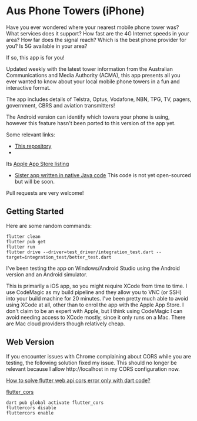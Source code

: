 # Aus Phone Towers (iPhone)

Have you ever wondered where your nearest mobile phone tower was? What services does it support?
How fast are the 4G Internet speeds in your area? How far does the signal reach? Which is the best phone provider for you?
Is 5G available in your area?

If so, this app is for you!

Updated weekly with the latest tower information from the Australian Communications and Media Authority (ACMA),
this app presents all you ever wanted to know about your local mobile phone towers in a fun and interactive format.

The app includes details of Telstra, Optus, Vodafone, NBN, TPG, TV, pagers, government, CBRS and aviation transmitters!

The Android version can identify which towers your phone is using, however this feature hasn't been ported to this version of the app yet.

Some relevant links:

* [This repository](https://github.com/bradrushworth/aus_phone_towers_iphone)
*
Its [Apple App Store listing](https://apps.apple.com/au/app/aus-phone-towers-3g-4g-5g/id1488594332)
* [Sister app written in native Java code](https://play.google.com/store/apps/details?id=au.com.bitbot.phonetowers&hl=en_AU&gl=US)
  This code is not yet open-sourced but will be soon.

Pull requests are very welcome!

## Getting Started

Here are some random commands:

```
flutter clean
flutter pub get
flutter run
flutter drive --driver=test_driver/integration_test.dart --target=integration_test/better_test.dart
```

I've been testing the app on Windows/Android Studio using the Android version and an Android
simulator.

This is primarily a iOS app, so you might require XCode from time to time. I use CodeMagic as my build
pipeline and they allow you to VNC (or SSH) into your build machine for 20 minutes. I've been pretty
much able to avoid using XCode at all, other than to enrol the app with the Apple App Store.
I don't claim to be an expert with Apple, but I think using CodeMagic I can avoid needing access to
XCode mostly, since it only runs on a Mac. There are Mac cloud providers though relatively cheap.

## Web Version

If you encounter issues with Chrome complaining about CORS while you are testing, the following
solution fixed my issue. This should no longer be relevant because I allow http://localhost in my
CORS configuration now.

[How to solve flutter web api cors error only with dart code?](https://stackoverflow.com/questions/65630743/how-to-solve-flutter-web-api-cors-error-only-with-dart-code)

[flutter_cors](https://pub.dev/packages/flutter_cors)

```
dart pub global activate flutter_cors
fluttercors disable
fluttercors enable
```
